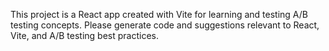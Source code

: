 <!-- Use this file to provide workspace-specific custom instructions to Copilot. For more details, visit https://code.visualstudio.com/docs/copilot/copilot-customization#_use-a-githubcopilotinstructionsmd-file -->

This project is a React app created with Vite for learning and testing A/B testing concepts. Please generate code and suggestions relevant to React, Vite, and A/B testing best practices.
